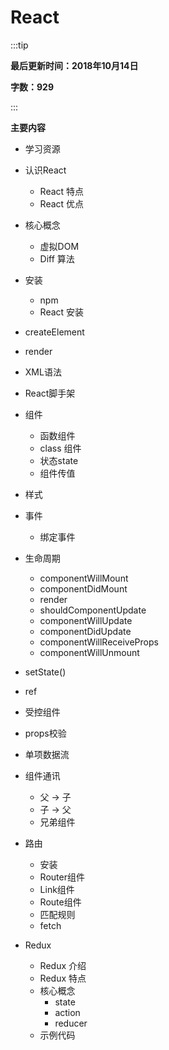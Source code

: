 # React

:::tip

**最后更新时间：2018年10月14日**

**字数：929**

:::


**主要内容**

* 学习资源
    
* 认识React
    * React 特点
    * React 优点

* 核心概念
    * 虚拟DOM
    * Diff 算法
* 安装
    * npm
    * React 安装    

* createElement

* render

* XML语法

* React脚手架

* 组件
    * 函数组件
    * class 组件
    * 状态state
    * 组件传值

* 样式

* 事件
    * 绑定事件

* 生命周期
    * componentWillMount
    * componentDidMount
    * render
    * shouldComponentUpdate
    * componentWillUpdate
    * componentDidUpdate
    * componentWillReceiveProps
    * componentWillUnmount

* setState()

* ref

* 受控组件

* props校验

* 单项数据流

* 组件通讯
    * 父 -> 子
    * 子 -> 父
    * 兄弟组件
* 路由
    * 安装
    * Router组件
    * Link组件
    * Route组件
    * 匹配规则
    * fetch

* Redux
    * Redux 介绍
    * Redux 特点
    * 核心概念
        * state
        * action
        * reducer
    * 示例代码
